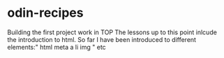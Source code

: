 # odin-recipes
Building the first project work in TOP
The lessons up to this point inlcude the introduction to html. 
So far I have been introduced to different elements:" html meta a li img "
etc

